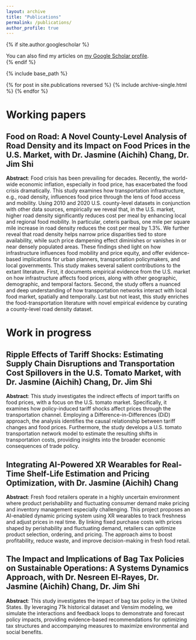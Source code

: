 ```yaml
---
layout: archive
title: "Publications"
permalink: /publications/
author_profile: true
---
```


{% if site.author.googlescholar %}
  <div class="wordwrap">You can also find my articles on <a href="{{site.author.googlescholar}}">my Google Scholar profile</a>.</div>
{% endif %}

{% include base_path %}

{% for post in site.publications reversed %}
  {% include archive-single.html %}
{% endfor %}

# Working papers
## Food on Road: A Novel County-Level Analysis of Road Density and its Impact on Food Prices in the U.S. Market, with Dr. Jasmine (Aichih) Chang, Dr. Jim Shi
**Abstract**: Food crisis has been prevailing for decades. Recently, the world-wide economic inflation, especially in food price, has exacerbated the food crisis dramatically. This study examines how transportation infrastructure, e.g., road density, influences food price through the lens of food access and mobility. Using 2010 and 2020 U.S. county-level datasets in conjunction with other data sources, empirically we reveal that, in the U.S. market, higher road density significantly reduces cost per meal by enhancing local and regional food mobility. In particular, ceteris paribus, one mile per square mile increase in road density reduces the cost per meal by 1.3%. We further reveal that road density helps narrow price disparities tied to store availability, while such price dampening effect diminishes or vanishes in or near densely populated areas. These findings shed light on how infrastructure influences food mobility and price equity, and offer evidence-based implications for urban planners, transportation policymakers, and local governments. This study makes several salient contributions to the extant literature. First, it documents empirical evidence from the U.S. market on how infrastructure affects food prices, along with other geographic, demographic, and temporal factors. Second, the study offers a nuanced and deep understanding of how transportation networks interact with local food market, spatially and temporally. Last but not least, this study enriches the food-transportation literature with novel empirical evidence by curating a county-level road density dataset.

# Work in progress
## Ripple Effects of Tariff Shocks: Estimating Supply Chain Disruptions and Transportation Cost Spillovers in the U.S. Tomato Market, with Dr. Jasmine (Aichih) Chang, Dr. Jim Shi
**Abstract**: This study investigates the indirect effects of import tariffs on food prices, with a focus on the U.S. tomato market. Specifically, it examines how policy-induced tariff shocks affect prices through the transportation channel. Employing a Difference-in-Differences (DiD) approach, the analysis identifies the causal relationship between tariff changes and food prices. Furthermore, the study develops a U.S. tomato transportation network model to estimate the resulting shifts in transportation costs, providing insights into the broader economic consequences of trade policy.

## Integrating AI-Powered XR Wearables for Real-Time Shelf-Life Estimation and Pricing Optimization, with Dr. Jasmine (Aichih) Chang
**Abstract**: Fresh food retailers operate in a highly uncertain environment where product perishability and fluctuating consumer demand make pricing and inventory management especially challenging. This project proposes an AI-enabled dynamic pricing system using XR wearables to track freshness and adjust prices in real time. By linking fixed purchase costs with prices shaped by perishability and fluctuating demand, retailers can optimize product selection, ordering, and pricing. The approach aims to boost profitability, reduce waste, and improve decision-making in fresh food retail.

## The Impact and Implications of Bag Tax Policies on Sustainable Operations: A Systems Dynamics Approach, with Dr. Nesreen El-Rayes, Dr. Jasmine (Aichih) Chang, Dr. Jim Shi
**Abstract**: This study investigates the impact of bag tax policy in the United States. By leveraging 71k historical dataset and Vensim modeling, we simulate the interactions and feedback loops to demonstrate and forecast policy impacts, providing evidence-based recommendations for optimizing tax structures and accompanying measures to maximize environmental and social benefits.